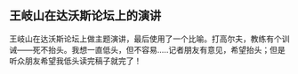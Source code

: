 <!-- 
title: 王岐山的幽默
from: 文茜
create: 2019-01-28
tags: person,story
-->

## 王岐山在达沃斯论坛上的演讲


王岐山在达沃斯论坛上做主题演讲，最后使用了一个比喻。打高尔夫，教练有个训诫——死不抬头。我想一直低头，但不容易.....记者朋友有意见，希望抬头；但是听众朋友希望我低头读完稿子就完了！


